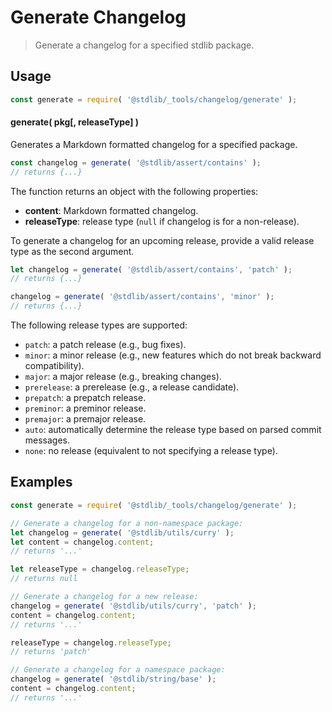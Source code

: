 <!--

@license Apache-2.0

Copyright (c) 2024 The Stdlib Authors.

Licensed under the Apache License, Version 2.0 (the "License");
you may not use this file except in compliance with the License.
You may obtain a copy of the License at

   http://www.apache.org/licenses/LICENSE-2.0

Unless required by applicable law or agreed to in writing, software
distributed under the License is distributed on an "AS IS" BASIS,
WITHOUT WARRANTIES OR CONDITIONS OF ANY KIND, either express or implied.
See the License for the specific language governing permissions and
limitations under the License.

-->

# Generate Changelog

> Generate a changelog for a specified stdlib package.

<section class="usage">

## Usage

```javascript
const generate = require( '@stdlib/_tools/changelog/generate' );
```

#### generate( pkg\[, releaseType] )

Generates a Markdown formatted changelog for a specified package.

```javascript
const changelog = generate( '@stdlib/assert/contains' );
// returns {...}
```

The function returns an object with the following properties:

-   **content**: Markdown formatted changelog.
-   **releaseType**: release type (`null` if changelog is for a non-release).

To generate a changelog for an upcoming release, provide a valid release type as the second argument.

```javascript
let changelog = generate( '@stdlib/assert/contains', 'patch' );
// returns {...}

changelog = generate( '@stdlib/assert/contains', 'minor' );
// returns {...}
```

The following release types are supported:

-   `patch`: a patch release (e.g., bug fixes).
-   `minor`: a minor release (e.g., new features which do not break backward compatibility).
-   `major`: a major release (e.g., breaking changes).
-   `prerelease`: a prerelease (e.g., a release candidate).
-   `prepatch`: a prepatch release.
-   `preminor`: a preminor release.
-   `premajor`: a premajor release.
-   `auto`: automatically determine the release type based on parsed commit messages.
-   `none`: no release (equivalent to not specifying a release type).

</section>

<!-- /.usage -->

<section class="notes">

</section>

<!-- /.notes -->

<section class="examples">

## Examples

```javascript
const generate = require( '@stdlib/_tools/changelog/generate' );

// Generate a changelog for a non-namespace package:
let changelog = generate( '@stdlib/utils/curry' );
let content = changelog.content;
// returns '...'

let releaseType = changelog.releaseType;
// returns null

// Generate a changelog for a new release:
changelog = generate( '@stdlib/utils/curry', 'patch' );
content = changelog.content;
// returns '...'

releaseType = changelog.releaseType;
// returns 'patch'

// Generate a changelog for a namespace package:
changelog = generate( '@stdlib/string/base' );
content = changelog.content;
// returns '...'
```

</section>

<!-- /.examples -->

<!-- Section for related `stdlib` packages. Do not manually edit this section, as it is automatically populated. -->

<section class="related">

</section>

<!-- /.related -->

<!-- Section for all links. Make sure to keep an empty line after the `section` element and another before the `/section` close. -->

<section class="links">

</section>

<!-- /.links -->
